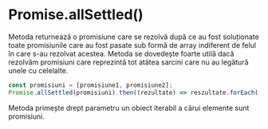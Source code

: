 # Promise.allSettled()

Metoda returnează o promisiune care se rezolvă după ce au fost soluționate toate promisiunile care au fost pasate sub formă de array indiferent de felul în care s-au rezolvat acestea. Metoda se dovedește foarte utilă dacă rezolvăm promisiuni care reprezintă tot atâtea sarcini care nu au legătură unele cu celelalte.

```javascript
const promisiuni = [promisiune1, promisiune2];
Promise.allSettled(promisiuni).then((rezultate) => reszultate.forEach((rezultat) => console.log(rezultat.status)));
```

Metoda primește drept parametru un obiect iterabil a cărui elemente sunt promisiuni.

